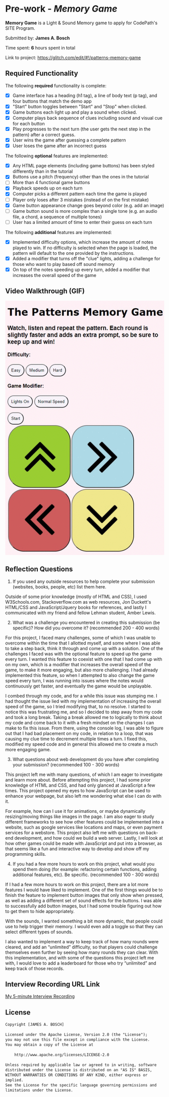 # Pre-work - *Memory Game*

**Memory Game** is a Light & Sound Memory game to apply for CodePath's SITE Program. 

Submitted by: **James A. Bosch**

Time spent: **6** hours spent in total

Link to project: https://glitch.com/edit/#!/patterns-memory-game

## Required Functionality

The following **required** functionality is complete:

* [X] Game interface has a heading (h1 tag), a line of body text (p tag), and four buttons that match the demo app
* [X] "Start" button toggles between "Start" and "Stop" when clicked. 
* [X] Game buttons each light up and play a sound when clicked. 
* [X] Computer plays back sequence of clues including sound and visual cue for each button
* [X] Play progresses to the next turn (the user gets the next step in the pattern) after a correct guess. 
* [X] User wins the game after guessing a complete pattern
* [X] User loses the game after an incorrect guess

The following **optional** features are implemented:

* [X] Any HTML page elements (including game buttons) has been styled differently than in the tutorial
* [X] Buttons use a pitch (frequency) other than the ones in the tutorial
* [ ] More than 4 functional game buttons
* [X] Playback speeds up on each turn
* [X] Computer picks a different pattern each time the game is played
* [ ] Player only loses after 3 mistakes (instead of on the first mistake)
* [X] Game button appearance change goes beyond color (e.g. add an image)
* [ ] Game button sound is more complex than a single tone (e.g. an audio file, a chord, a sequence of multiple tones)
* [ ] User has a limited amount of time to enter their guess on each turn

The following **additional** features are implemented:

- [X] Implemented difficulty options, which increase the amount of notes played to win. If no difficulty is selected when the page is loaded, the pattern will default to the one provided by the instructions.
- [X] Added a modifier that turns off the "clue" lights, adding a challenge for those who want to play based off sound memory
- [X] On top of the notes speeding up every turn, added a modifier that increases the overall speed of the game

## Video Walkthrough (GIF)

![My video walkthrough](Patterns-walkthrough.gif)

## Reflection Questions
1. If you used any outside resources to help complete your submission (websites, books, people, etc) list them here. 

Outside of some prior knowledge (mostly of HTML and CSS), I used W3Schools.com, Stackoverflow.com as web resources, Jon Duckett's HTML/CSS and JavaScript/Jquery books for references, and lastly I communicated with my friend and fellow Lehman student, Amber Lewis. 


2. What was a challenge you encountered in creating this submission (be specific)? How did you overcome it? (recommended 200 - 400 words) 

For this project, I faced many challenges, some of which I was unable to overcome within the time that I allotted myself, and some where I was able to take a step back, think it through and come up with a solution. One of the challenges I faced was with the optional feature to speed up the game every turn. I wanted this feature to coexist with one that I had come up with on my own, which is a modifier that increases the overall speed of the game, to make it more engaging, but also more challenging. I had already implemented this feature, so when I attempted to also change the game speed every turn, I was running into issues where the notes would continuously get faster, and eventually the game would be unplayable. 

I combed through my code, and for a while this issue was stumping me. I had thought the issue lied with my implementation of increasing the overall speed of the game, so I tried modifying that, to no resolve. I started to notice this was frustrating me, and so I decided to step away from my code and took a long break. Taking a break allowed me to logically to think about my code and come back to it with a fresh mindset on the changes I can make to fix this issue. From there, using the console log, I was able to figure out that I had bad placement on my code, in relation to a loop, that was causing my clue time to decrement multiple times a turn. I fixed this, modified my speed code and in general this allowed me to create a much more engaging game.


3. What questions about web development do you have after completing your submission? (recommended 100 - 300 words) 

This project left me with many questions, of which I am eager to investigate and learn more about. Before attempting this project, I had some prior knowledge of HTML and CSS, and had only glanced at JavaScript a few times. This project opened my eyes to how JavaScript can be used to enhance your webpage, but also left me wondering what else I can do with it. 

For example, how can I use it for animations, or maybe dynamically resizing/moving things like images in the page. I am also eager to study different frameworks to see how other features could be implemented into a website, such as google services like locations and maps, or even payment services for a webstore. This project also left me with questions on back-end development, and how could we build a web server. Lastly, I will look at how other games could be made with JavaScript and put into a browser, as that seems like a fun and interactive way to develop and show off my programming skills.


4. If you had a few more hours to work on this project, what would you spend them doing (for example: refactoring certain functions, adding additional features, etc). Be specific. (recommended 100 - 300 words) 

If I had a few more hours to work on this project, there are a lot more features I would have liked to implement. One of the first things would be to finish the feature to implement button images that only show when pressed, as well as adding a different set of sound effects for the buttons. I was able to successfully add button images, but I had some trouble figuring out how to get them to hide appropriately. 

With the sounds, I wanted something a bit more dynamic, that people could use to help trigger their memory. I would even add a toggle so that they can select different types of sounds.

I also wanted to implement a way to keep track of how many rounds were cleared, and add an “unlimited” difficulty, so that players could challenge themselves even further by seeing how many rounds they can clear. With this implementation, and with some of the questions this project left me with, I would love to add a leaderboard for those who try “unlimited” and keep track of those records. 




## Interview Recording URL Link

[My 5-minute Interview Recording](https://youtu.be/5hvUTIGwfGY)


## License

    Copyright [JAMES A. BOSCH]

    Licensed under the Apache License, Version 2.0 (the "License");
    you may not use this file except in compliance with the License.
    You may obtain a copy of the License at

        http://www.apache.org/licenses/LICENSE-2.0

    Unless required by applicable law or agreed to in writing, software
    distributed under the License is distributed on an "AS IS" BASIS,
    WITHOUT WARRANTIES OR CONDITIONS OF ANY KIND, either express or implied.
    See the License for the specific language governing permissions and
    limitations under the License.
